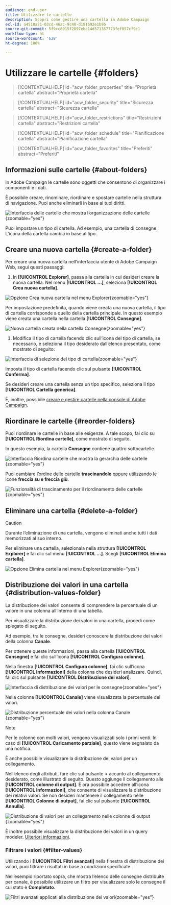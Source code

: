 ```yaml
---
audience: end-user
title: Utilizzare le cartelle
description: Scopri come gestire una cartella in Adobe Campaign
exl-id: a4518a21-03cd-46ac-9c40-d181692e1b9b
source-git-commit: 5f9cc8915f2897ebc14d571357773fef057cf9c1
workflow-type: ht
source-wordcount: '628'
ht-degree: 100%

---
```


# Utilizzare le cartelle {#folders}

>[!CONTEXTUALHELP]
>id="acw_folder_properties"
>title="Proprietà cartella"
>abstract="Proprietà cartella"

>[!CONTEXTUALHELP]
>id="acw_folder_security"
>title="Sicurezza cartella"
>abstract="Sicurezza cartella"

>[!CONTEXTUALHELP]
>id="acw_folder_restrictions"
>title="Restrizioni cartella"
>abstract="Restrizioni cartella"

>[!CONTEXTUALHELP]
>id="acw_folder_schedule"
>title="Pianificazione cartella"
>abstract="Pianificazione cartella"

>[!CONTEXTUALHELP]
>id="acw_folder_favorites"
>title="Preferiti"
>abstract="Preferiti"

## Informazioni sulle cartelle {#about-folders}

In Adobe Campaign le cartelle sono oggetti che consentono di organizzare i componenti e i dati.

È possibile creare, rinominare, riordinare e spostare cartelle nella struttura di navigazione. Puoi anche eliminarli in base ai tuoi diritti.

![Interfaccia delle cartelle che mostra l’organizzazione delle cartelle](assets/folders.png){zoomable="yes"}

Puoi impostare un tipo di cartella. Ad esempio, una cartella di consegne. L’icona della cartella cambia in base al tipo.

## Creare una nuova cartella {#create-a-folder}

Per creare una nuova cartella nell’interfaccia utente di Adobe Campaign Web, segui questi passaggi:

1. In **[!UICONTROL Explorer]**, passa alla cartella in cui desideri creare la nuova cartella. Nel menu **[!UICONTROL ...]**, seleziona **[!UICONTROL Crea nuova cartella]**.

![Opzione Crea nuova cartella nel menu Explorer](assets/folder_create.png){zoomable="yes"}

Per impostazione predefinita, quando viene creata una nuova cartella, il tipo di cartella corrisponde a quello della cartella principale. In questo esempio viene creata una cartella nella cartella **[!UICONTROL Consegne]**.

![Nuova cartella creata nella cartella Consegne](assets/folder_new.png){zoomable="yes"}

1. Modifica il tipo di cartella facendo clic sull’icona del tipo di cartella, se necessario, e seleziona il tipo desiderato dall’elenco presentato, come mostrato di seguito:

![Interfaccia di selezione del tipo di cartella](assets/folder_type.png){zoomable="yes"}

Imposta il tipo di cartella facendo clic sul pulsante **[!UICONTROL Conferma]**.

Se desideri creare una cartella senza un tipo specifico, seleziona il tipo **[!UICONTROL Cartella generica]**.

È, inoltre, possibile [creare e gestire cartelle nella console di Adobe Campaign](https://experienceleague.adobe.com/it/docs/campaign/campaign-v8/config/configuration/folders-and-views).

## Riordinare le cartelle {#reorder-folders}

Puoi riordinare le cartelle in base alle esigenze. A tale scopo, fai clic su **[!UICONTROL Riordina cartelle]**, come mostrato di seguito.

In questo esempio, la cartella **Consegne** contiene quattro sottocartelle.

![Interfaccia Riordina cartelle che mostra la gerarchia delle cartelle](assets/folder-reorder.png){zoomable="yes"}

Puoi cambiare l’ordine delle cartelle **trascinandole** oppure utilizzando le icone **freccia su e freccia giù**.

![Funzionalità di trascinamento per il riordinamento delle cartelle](assets/folder-draganddrop.png){zoomable="yes"}

## Eliminare una cartella {#delete-a-folder}

>[!CAUTION]
>
>Durante l’eliminazione di una cartella, vengono eliminati anche tutti i dati memorizzati al suo interno.

Per eliminare una cartella, selezionala nella struttura **[!UICONTROL Explorer]** e fai clic sul menu **[!UICONTROL ...]**. Scegli **[!UICONTROL Elimina cartella]**.

![Opzione Elimina cartella nel menu Explorer](assets/folder_delete.png){zoomable="yes"}

## Distribuzione dei valori in una cartella {#distribution-values-folder}

La distribuzione dei valori consente di comprendere la percentuale di un valore in una colonna all’interno di una tabella.

Per visualizzare la distribuzione dei valori in una cartella, procedi come spiegato di seguito.

Ad esempio, tra le consegne, desideri conoscere la distribuzione dei valori della colonna **Canale**.

Per ottenere queste informazioni, passa alla cartella **[!UICONTROL Consegne]** e fai clic sull’icona **[!UICONTROL Configura colonne]**.

Nella finestra **[!UICONTROL Configura colonne]**, fai clic sull’icona **[!UICONTROL Informazioni]** della colonna che desideri analizzare. Quindi, fai clic sul pulsante **[!UICONTROL Distribuzione dei valori]**.

![Interfaccia di distribuzione dei valori per le consegne](assets/values_deliveries.png){zoomable="yes"}

Nella colonna **[!UICONTROL Canale]** viene visualizzata la percentuale dei valori.

![Distribuzione percentuale dei valori nella colonna Canale](assets/values_percentage.png){zoomable="yes"}

>[!NOTE]
>
>Per le colonne con molti valori, vengono visualizzati solo i primi venti. In caso di **[!UICONTROL Caricamento parziale]**, questo viene segnalato da una notifica.

È anche possibile visualizzare la distribuzione dei valori per un collegamento.

Nell’elenco degli attributi, fare clic sul pulsante **+** accanto al collegamento desiderato, come illustrato di seguito. Questo aggiunge il collegamento alle **[!UICONTROL colonne di output]**. È ora possibile accedere all’icona **[!UICONTROL Informazioni]**, che consente di visualizzare la distribuzione dei relativi valori. Se non desideri mantenere il collegamento nelle **[!UICONTROL Colonne di output]**, fai clic sul pulsante **[!UICONTROL Annulla]**.

![Distribuzione di valori per un collegamento nelle colonne di output](assets/values_link.png){zoomable="yes"}

È inoltre possibile visualizzare la distribuzione dei valori in un query modeler. [Ulteriori informazioni](../query/build-query.md#distribution-of-values-in-a-query).

### Filtrare i valori {#filter-values}

Utilizzando i **[!UICONTROL Filtri avanzati]** nella finestra di distribuzione dei valori, puoi filtrare i risultati in base a condizioni specificate.

Nell’esempio riportato sopra, che mostra l’elenco delle consegne distribuite per canale, è possibile utilizzare un filtro per visualizzare solo le consegne il cui stato è **Completato**.

![Filtri avanzati applicati alla distribuzione dei valori](assets/values_filter.png){zoomable="yes"}